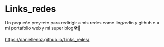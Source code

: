 # Links_redes
Un pequeño proyecto para redirigir a mis redes como lingkedin y github o a mi portafolio web y mi super blog🛠💎

https://daniellenoz.github.io/Links_redes/
